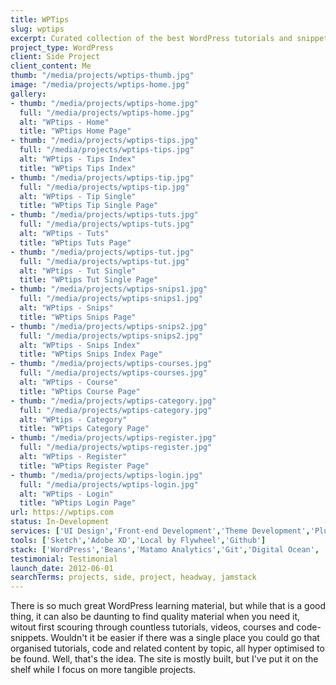 ```yaml
---
title: WPTips
slug: wptips
excerpt: Curated collection of the best WordPress tutorials and snippets.
project_type: WordPress
client: Side Project
client_content: Me
thumb: "/media/projects/wptips-thumb.jpg"
image: "/media/projects/wptips-home.jpg"
gallery:
- thumb: "/media/projects/wptips-home.jpg"
  full: "/media/projects/wptips-home.jpg"
  alt: "WPtips - Home"
  title: "WPtips Home Page"
- thumb: "/media/projects/wptips-tips.jpg"
  full: "/media/projects/wptips-tips.jpg"
  alt: "WPtips - Tips Index"
  title: "WPtips Tips Index"
- thumb: "/media/projects/wptips-tip.jpg"
  full: "/media/projects/wptips-tip.jpg"
  alt: "WPtips - Tip Single"
  title: "WPtips Tip Single Page"
- thumb: "/media/projects/wptips-tuts.jpg"
  full: "/media/projects/wptips-tuts.jpg"
  alt: "WPtips - Tuts"
  title: "WPtips Tuts Page"
- thumb: "/media/projects/wptips-tut.jpg"
  full: "/media/projects/wptips-tut.jpg"
  alt: "WPtips - Tut Single"
  title: "WPtips Tut Single Page"
- thumb: "/media/projects/wptips-snips1.jpg"
  full: "/media/projects/wptips-snips1.jpg"
  alt: "WPtips - Snips"
  title: "WPtips Snips Page"
- thumb: "/media/projects/wptips-snips2.jpg"
  full: "/media/projects/wptips-snips2.jpg"
  alt: "WPtips - Snips Index"
  title: "WPtips Snips Index Page"
- thumb: "/media/projects/wptips-courses.jpg"
  full: "/media/projects/wptips-courses.jpg"
  alt: "WPtips - Course"
  title: "WPtips Course Page"
- thumb: "/media/projects/wptips-category.jpg"
  full: "/media/projects/wptips-category.jpg"
  alt: "WPtips - Category"
  title: "WPtips Category Page"
- thumb: "/media/projects/wptips-register.jpg"
  full: "/media/projects/wptips-register.jpg"
  alt: "WPtips - Register"
  title: "WPtips Register Page"
- thumb: "/media/projects/wptips-login.jpg"
  full: "/media/projects/wptips-login.jpg"
  alt: "WPtips - Login"
  title: "WPtips Login Page"
url: https://wptips.com
status: In-Development
services: ['UI Design','Front-end Development','Theme Development','Plugin Development']
tools: ['Sketch','Adobe XD','Local by Flywheel','Github']
stack: ['WordPress','Beans','Matamo Analytics','Git','Digital Ocean', 'Runcloud', 'Cloudflare']
testimonial: Testimonial
launch_date: 2012-06-01
searchTerms: projects, side, project, headway, jamstack
---
```

There is so much great WordPress learning material, but while that is a good thing, it can also be daunting to find quality material when you need it, witout first scouring through countless tutorials, videos, courses and code-snippets. Wouldn't it be easier if there was a single place you could go that organised tutorials, code and related content by topic, all hyper optimised to be found. Well, that's the idea. The site is mostly built, but I've put it on the shelf while I focus on more tangible projects.